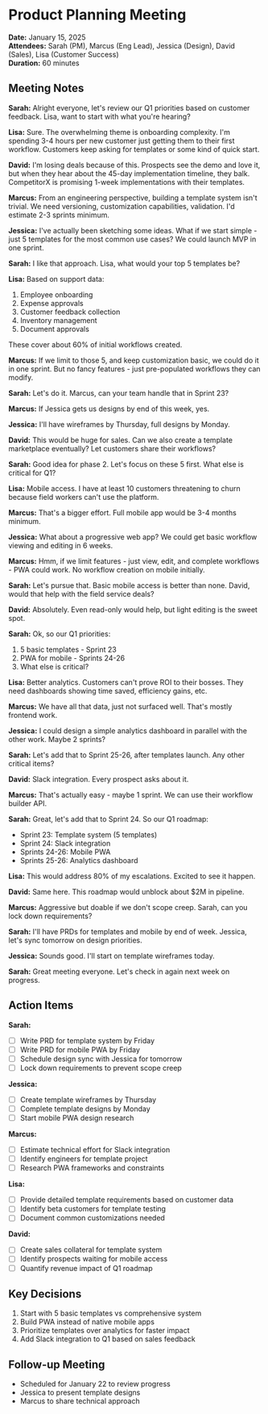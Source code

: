 # Product Planning Meeting
**Date:** January 15, 2025  
**Attendees:** Sarah (PM), Marcus (Eng Lead), Jessica (Design), David (Sales), Lisa (Customer Success)  
**Duration:** 60 minutes

## Meeting Notes

**Sarah:** Alright everyone, let's review our Q1 priorities based on customer feedback. Lisa, want to start with what you're hearing?

**Lisa:** Sure. The overwhelming theme is onboarding complexity. I'm spending 3-4 hours per new customer just getting them to their first workflow. Customers keep asking for templates or some kind of quick start.

**David:** I'm losing deals because of this. Prospects see the demo and love it, but when they hear about the 45-day implementation timeline, they balk. CompetitorX is promising 1-week implementations with their templates.

**Marcus:** From an engineering perspective, building a template system isn't trivial. We need versioning, customization capabilities, validation. I'd estimate 2-3 sprints minimum.

**Jessica:** I've actually been sketching some ideas. What if we start simple - just 5 templates for the most common use cases? We could launch MVP in one sprint.

**Sarah:** I like that approach. Lisa, what would your top 5 templates be?

**Lisa:** Based on support data:
1. Employee onboarding
2. Expense approvals  
3. Customer feedback collection
4. Inventory management
5. Document approvals

These cover about 60% of initial workflows created.

**Marcus:** If we limit to those 5, and keep customization basic, we could do it in one sprint. But no fancy features - just pre-populated workflows they can modify.

**Sarah:** Let's do it. Marcus, can your team handle that in Sprint 23?

**Marcus:** If Jessica gets us designs by end of this week, yes.

**Jessica:** I'll have wireframes by Thursday, full designs by Monday.

**David:** This would be huge for sales. Can we also create a template marketplace eventually? Let customers share their workflows?

**Sarah:** Good idea for phase 2. Let's focus on these 5 first. What else is critical for Q1?

**Lisa:** Mobile access. I have at least 10 customers threatening to churn because field workers can't use the platform. 

**Marcus:** That's a bigger effort. Full mobile app would be 3-4 months minimum.

**Jessica:** What about a progressive web app? We could get basic workflow viewing and editing in 6 weeks.

**Marcus:** Hmm, if we limit features - just view, edit, and complete workflows - PWA could work. No workflow creation on mobile initially.

**Sarah:** Let's pursue that. Basic mobile access is better than none. David, would that help with the field service deals?

**David:** Absolutely. Even read-only would help, but light editing is the sweet spot.

**Sarah:** Ok, so our Q1 priorities:
1. 5 basic templates - Sprint 23
2. PWA for mobile - Sprints 24-26
3. What else is critical?

**Lisa:** Better analytics. Customers can't prove ROI to their bosses. They need dashboards showing time saved, efficiency gains, etc.

**Marcus:** We have all that data, just not surfaced well. That's mostly frontend work.

**Jessica:** I could design a simple analytics dashboard in parallel with the other work. Maybe 2 sprints?

**Sarah:** Let's add that to Sprint 25-26, after templates launch. Any other critical items?

**David:** Slack integration. Every prospect asks about it.

**Marcus:** That's actually easy - maybe 1 sprint. We can use their workflow builder API.

**Sarah:** Great, let's add that to Sprint 24. So our Q1 roadmap:
- Sprint 23: Template system (5 templates)
- Sprint 24: Slack integration
- Sprints 24-26: Mobile PWA
- Sprints 25-26: Analytics dashboard

**Lisa:** This would address 80% of my escalations. Excited to see it happen.

**David:** Same here. This roadmap would unblock about $2M in pipeline.

**Marcus:** Aggressive but doable if we don't scope creep. Sarah, can you lock down requirements?

**Sarah:** I'll have PRDs for templates and mobile by end of week. Jessica, let's sync tomorrow on design priorities.

**Jessica:** Sounds good. I'll start on template wireframes today.

**Sarah:** Great meeting everyone. Let's check in again next week on progress.

## Action Items

**Sarah:**
- [ ] Write PRD for template system by Friday
- [ ] Write PRD for mobile PWA by Friday  
- [ ] Schedule design sync with Jessica for tomorrow
- [ ] Lock down requirements to prevent scope creep

**Jessica:**
- [ ] Create template wireframes by Thursday
- [ ] Complete template designs by Monday
- [ ] Start mobile PWA design research

**Marcus:**
- [ ] Estimate technical effort for Slack integration
- [ ] Identify engineers for template project
- [ ] Research PWA frameworks and constraints

**Lisa:**
- [ ] Provide detailed template requirements based on customer data
- [ ] Identify beta customers for template testing
- [ ] Document common customizations needed

**David:**
- [ ] Create sales collateral for template system
- [ ] Identify prospects waiting for mobile access
- [ ] Quantify revenue impact of Q1 roadmap

## Key Decisions
1. Start with 5 basic templates vs comprehensive system
2. Build PWA instead of native mobile apps
3. Prioritize templates over analytics for faster impact
4. Add Slack integration to Q1 based on sales feedback

## Follow-up Meeting
- Scheduled for January 22 to review progress
- Jessica to present template designs
- Marcus to share technical approach